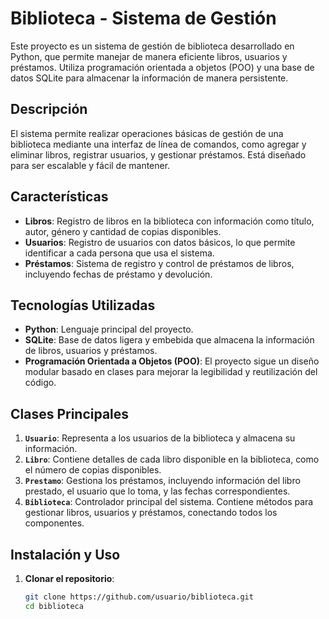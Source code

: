 # Biblioteca - Sistema de Gestión

Este proyecto es un sistema de gestión de biblioteca desarrollado en Python, que permite manejar de manera eficiente libros, usuarios y préstamos. Utiliza programación orientada a objetos (POO) y una base de datos SQLite para almacenar la información de manera persistente.

## Descripción

El sistema permite realizar operaciones básicas de gestión de una biblioteca mediante una interfaz de línea de comandos, como agregar y eliminar libros, registrar usuarios, y gestionar préstamos. Está diseñado para ser escalable y fácil de mantener.

## Características

- **Libros**: Registro de libros en la biblioteca con información como título, autor, género y cantidad de copias disponibles.
- **Usuarios**: Registro de usuarios con datos básicos, lo que permite identificar a cada persona que usa el sistema.
- **Préstamos**: Sistema de registro y control de préstamos de libros, incluyendo fechas de préstamo y devolución.

## Tecnologías Utilizadas

- **Python**: Lenguaje principal del proyecto.
- **SQLite**: Base de datos ligera y embebida que almacena la información de libros, usuarios y préstamos.
- **Programación Orientada a Objetos (POO)**: El proyecto sigue un diseño modular basado en clases para mejorar la legibilidad y reutilización del código.

## Clases Principales

1. **`Usuario`**: Representa a los usuarios de la biblioteca y almacena su información.
2. **`Libro`**: Contiene detalles de cada libro disponible en la biblioteca, como el número de copias disponibles.
3. **`Prestamo`**: Gestiona los préstamos, incluyendo información del libro prestado, el usuario que lo toma, y las fechas correspondientes.
4. **`Biblioteca`**: Controlador principal del sistema. Contiene métodos para gestionar libros, usuarios y préstamos, conectando todos los componentes.

## Instalación y Uso

1. **Clonar el repositorio**:
   ```bash
   git clone https://github.com/usuario/biblioteca.git
   cd biblioteca
